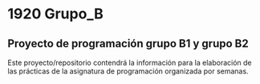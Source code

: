 # 1920 Grupo_B
Proyecto de programación grupo B1 y grupo B2
---

Este proyecto/repositorio contendrá la información para la elaboración de las prácticas de la asignatura de programación organizada por semanas.

